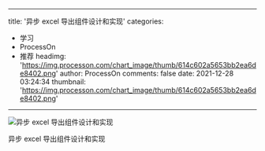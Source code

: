 
---
title: '异步 excel 导出组件设计和实现'
categories: 
 - 学习
 - ProcessOn
 - 推荐
headimg: 'https://img.processon.com/chart_image/thumb/614c602a5653bb2ea6de8402.png'
author: ProcessOn
comments: false
date: 2021-12-28 03:24:34
thumbnail: 'https://img.processon.com/chart_image/thumb/614c602a5653bb2ea6de8402.png'
---

<div>   
<img class="thumb" alt="异步 excel 导出组件设计和实现" src="https://img.processon.com/chart_image/thumb/614c602a5653bb2ea6de8402.png" referrerpolicy="no-referrer">
<p>异步 excel 导出组件设计和实现</p>  
</div>
            